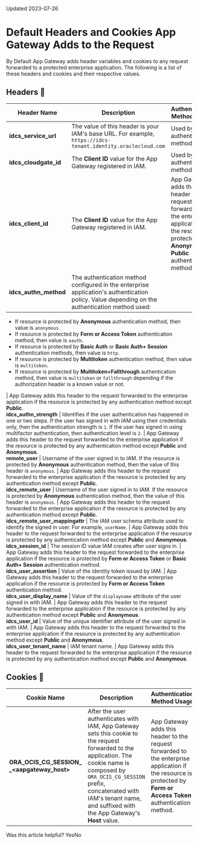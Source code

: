Updated 2023-07-26
# Default Headers and Cookies App Gateway Adds to the Request
By Default App Gateway adds header variables and cookies to any request forwarded to a protected enterprise application. The following is a list of these headers and cookies and their respective values.
## Headers 🔗 
Header Name | Description | Authentication Method Usage  
---|---|---  
**idcs_service_url** |  The value of this header is your IAM's base URL. For example, `https://idcs-tenant.identity.oraclecloud.com` |  Used by all authentication method.  
**idcs_cloudgate_id** |  The **Client ID** value for the App Gateway registered in IAM. |  Used by all authentication method.  
**idcs_client_id** |  The **Client ID** value for the App Gateway registered in IAM. |  App Gateway adds this header to the request forwarded to the enterprise application if the resource is protected by **Anonymous** or **Public** authentication methods.  
**idcs_authn_method** |  The authentication method configured in the enterprise application's authentication policy. Value depending on the authentication method used:
  * If resource is protected by **Anonymous** authentication method, then value is `anonymous`.
  * If resource is protected by **Form or Access Token** authentication method, then value is `oauth`.
  * If resource is protected by **Basic Auth** or **Basic Auth+ Session** authentication methods, then value is `http`.
  * If resource is protected by **Multitoken** authentication method, then value is `multitoken`.
  * If resource is protected by **Multitoken+Fallthrough** authentication method, then value is `multitoken` or `fallthrough` depending if the authorization header is a known value or not.

|  App Gateway adds this header to the request forwarded to the enterprise application if the resource is protected by any authentication method except **Public**.  
**idcs_authn_strength** |  Identifies if the user authentication has happened in one or two steps. If the user has signed in with IAM using their credentials only, then the authentication strength is `1`. If the user has signed in using multifactor authentication, then authentication level is `2`. |  App Gateway adds this header to the request forwarded to the enterprise application if the resource is protected by any authentication method except **Public** and **Anonymous**.  
**remote_user** |  Username of the user signed in to IAM. If the resource is protected by **Anonymous** authentication method, then the value of this header is `anonymous`. |  App Gateway adds this header to the request forwarded to the enterprise application if the resource is protected by any authentication method except **Public**.  
**idcs_remote_user** |  Username of the user signed in to IAM. If the resource is protected by **Anonymous** authentication method, then the value of this header is `anonymous`. |  App Gateway adds this header to the request forwarded to the enterprise application if the resource is protected by any authentication method except **Public**.  
**idcs_remote_user_mappingattr** |  The IAM user schema attribute used to identify the signed in user. For example, `userName`. |  App Gateway adds this header to the request forwarded to the enterprise application if the resource is protected by any authentication method except **Public** and **Anonymous**.  
**idcs_session_id** |  The session ID value IAM creates after user signs in. |  App Gateway adds this header to the request forwarded to the enterprise application if the resource is protected by **Form or Access Token** or **Basic Auth+ Session** authentication method.  
**idcs_user_assertion** |  Value of the identity token issued by IAM. |  App Gateway adds this header to the request forwarded to the enterprise application if the resource is protected by **Form or Access Token** authentication method.  
**idcs_user_display_name** |  Value of the `displayname` attribute of the user signed in with IAM. |  App Gateway adds this header to the request forwarded to the enterprise application if the resource is protected by any authentication method except **Public** and **Anonymous**.  
**idcs_user_id** |  Value of the unique identifier attribute of the user signed in with IAM. |  App Gateway adds this header to the request forwarded to the enterprise application if the resource is protected by any authentication method except **Public** and **Anonymous**.  
**idcs_user_tenant_name** |  IAM tenant name. |  App Gateway adds this header to the request forwarded to the enterprise application if the resource is protected by any authentication method except **Public** and **Anonymous**.  
## Cookies 🔗 
Cookie Name | Description | Authentication Method Usage  
---|---|---  
**ORA_OCIS_CG_SESSION_ <idcs-tenant>_<aapgateway_host>** |  After the user authenticates with IAM, App Gateway sets this cookie to the request forwarded to the application.  The cookie name is composed by `ORA_OCIS_CG_SESSION` prefix, concatenated with IAM's tenant name, and suffixed with the App Gateway's **Host** value. |  App Gateway adds this header to the request forwarded to the enterprise application if the resource is protected by **Form or Access Token** authentication method.  
Was this article helpful?
YesNo

